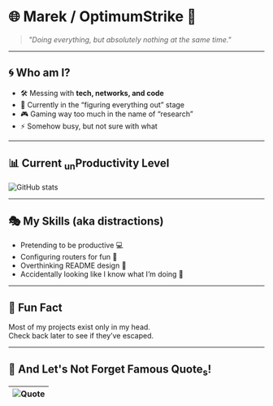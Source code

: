 # 🌐 Marek / OptimumStrike 🥐

> *"Doing everything, but absolutely nothing at the same time."*  

---

## 🌀 Who am I?  
- 🛠️ Messing with **tech, networks, and code**  
- 🧩 Currently in the “figuring everything out” stage
- 🎮 Gaming way too much in the name of “research”  
- ⚡ Somehow busy, but not sure with what  

---

## 📊 Current <sub>un</sub>Productivity Level
![GitHub stats](https://github-readme-stats.vercel.app/api?username=OptimumStrike&show_icons=true&theme=radical)  

---

## 🎭 My Skills (aka distractions)  
- Pretending to be productive 💻  
- Configuring routers for fun 🔧  
- Overthinking README design 📜  
- Accidentally looking like I know what I’m doing 🫡

---

## 🧩 Fun Fact  
Most of my projects exist only in my head.  
Check back later to see if they’ve escaped.

---

## 📑 And Let's Not Forget Famous Quote<sub>s</sub>!

| ![Quote](https://quotes-github-readme.vercel.app/api?type=horizontal&theme=dark) |
|---|
